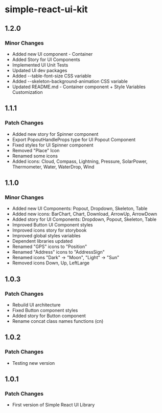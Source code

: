 # simple-react-ui-kit

## 1.2.0

### Minor Changes

-   Added new UI component - Container
-   Added Story for UI Components
-   Implemented UI Unit Tests
-   Updated UI dev packages
-   Added --table-font-size CSS variable
-   Added --skeleton-background-animation CSS variable
-   Updated README.md - Container component + Style Variables Customization

## 1.1.1

### Patch Changes

-   Added new story for Spinner component
-   Export PopoutHandleProps type for UI Popout Component
-   Fixed styles for UI Spinner component
-   Removed "Place" Icon
-   Renamed some icons
-   Added icons: Cloud, Compass, Lightning, Pressure, SolarPower, Thermometer, Water, WaterDrop, Wind

## 1.1.0

### Minor Changes

-   Added new UI Components: Popout, Dropdown, Skeleton, Table
-   Added new icons: BarChart, Chart, Download, ArrowUp, ArrowDown
-   Added story for UI Components: Dropdown, Popout, Skeleton, Table
-   Improved Button UI Component styles
-   Improved icons story for storybook
-   Improved global styles variables
-   Dependent libraries updated
-   Renamed "GPS" icons to "Position"
-   Renamed "Address" icons to "AddressSign"
-   Renamed icons "Dark" -> "Moon", "Light" -> "Sun"
-   Removed icons Down, Up, LeftLarge

## 1.0.3

### Patch Changes

-   Rebuild UI architecture
-   Fixed Button component styles
-   Added story for Button component
-   Rename concat class names functions (cn)

## 1.0.2

### Patch Changes

-   Testing new version

## 1.0.1

### Patch Changes

-   First version of Simple React UI Library

